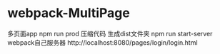 # webpack-MultiPage
多页面app
npm run prod 压缩代码 生成dist文件夹
npm run start-server webpack自己服务器 http://localhost:8080/pages/login/login.html 
